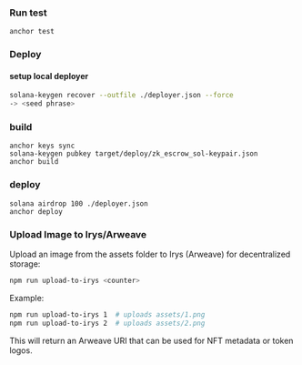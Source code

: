 ### Run test
`anchor test`


### Deploy
#### setup local deployer
``` sh
solana-keygen recover --outfile ./deployer.json --force
-> <seed phrase>
```

### build
```
anchor keys sync
solana-keygen pubkey target/deploy/zk_escrow_sol-keypair.json
anchor build
```

### deploy
```
solana airdrop 100 ./deployer.json
anchor deploy
```

### Upload Image to Irys/Arweave
Upload an image from the assets folder to Irys (Arweave) for decentralized storage:

```sh
npm run upload-to-irys <counter>
```

Example:
```sh
npm run upload-to-irys 1  # uploads assets/1.png
npm run upload-to-irys 2  # uploads assets/2.png
```

This will return an Arweave URI that can be used for NFT metadata or token logos.

